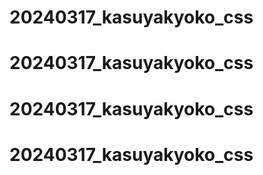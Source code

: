 # 20240317_kasuyakyoko_css
# 20240317_kasuyakyoko_css
# 20240317_kasuyakyoko_css
# 20240317_kasuyakyoko_css

